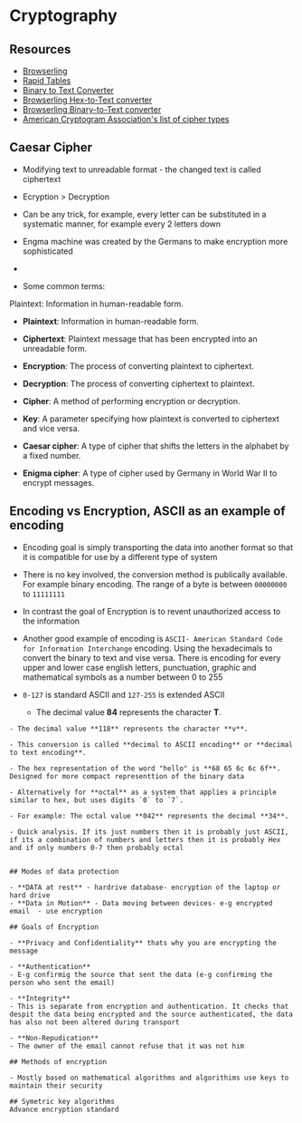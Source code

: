 # Cryptography


## Resources

  - [Browserling](https://www.browserling.com/)
  - [Rapid Tables](https://www.rapidtables.com/)
  - [Binary to Text Converter](https://www.browserling.com/tools/binary-to-text)
  - [Browserling Hex-to-Text converter](https://www.browserling.com/tools/hex-to-text)
  - [Browserling Binary-to-Text converter](https://www.browserling.com/tools/binary-to-text)
  - [American Cryptogram Association's list of cipher types](https://www.cryptogram.org/resource-area/cipher-types/)
  



## Caesar Cipher

- Modifying text to unreadable format - the changed text is called ciphertext

- Ecryption > Decryption

- Can be any trick, for example, every letter can be substituted in a systematic manner, for example every 2 letters down 

- Engma machine was created by the Germans to make encryption more sophisticated

- 

- Some common terms:

Plaintext: Information in human-readable form.

   - **Plaintext**: Information in human-readable form. 

   - **Ciphertext**: Plaintext message that has been encrypted into an unreadable form.

   - **Encryption**: The process of converting plaintext to ciphertext.

   - **Decryption**: The process of converting ciphertext to plaintext.

   - **Cipher**: A method of performing encryption or decryption.

   - **Key**: A parameter specifying how plaintext is converted to ciphertext and vice versa.

   - **Caesar cipher**: A type of cipher that shifts the letters in the alphabet by a fixed number.

   - **Enigma cipher**: A type of cipher used by Germany in World War II to encrypt messages.
   
   ## Encoding vs Encryption, ASCII as an example of encoding

   - Encoding goal is simply transporting the data into another format so that it is compatible for use by a different type of system

   - There is no key involved, the conversion method is publically available. For example binary encoding. The range of a byte is between `00000000` to `11111111`

   - In contrast the goal of Encryption is to revent unauthorized access to the information

   - Another good example of encoding is `ASCII- American Standard Code for Information Interchange` encoding. Using the hexadecimals to convert the binary to text and vise versa. There is encoding for every upper and lower case english letters, punctuation, graphic and mathematical symbols as a number between 0 to 255

   - `0-127` is standard ASCII and `127-255` is extended ASCII

     - The decimal value **84** represents the character **T**.

    - The decimal value **118** represents the character **v**.

    - This conversion is called **decimal to ASCII encoding** or **decimal to text encoding**.  

    - The hex representation of the word "hello" is **68 65 6c 6c 6f**. Designed for more compact representtion of the binary data

    - Alternatively for **octal** as a system that applies a principle similar to hex, but uses digits `0` to `7`. 

    - For example: The octal value **042** represents the decimal **34**.

    - Quick analysis. If its just numbers then it is probably just ASCII, if its a combination of numbers and letters then it is probably Hex and if only numbers 0-7 then probably octal


    ## Modes of data protection 

    - **DATA at rest** - hardrive database- encryption of the laptop or hard drive
    - **Data in Motion** - Data moving between devices- e-g encrypted email  - use encryption

    ## Goals of Encryption

    - **Privacy and Confidentiality** thats why you are encrypting the message

    - **Authentication**
    - E-g confirmig the source that sent the data (e-g confirming the person who sent the email)
    
    - **Integrity**
    - This is separate from encryption and authentication. It checks that despit the data being encrypted and the source authenticated, the data has also not been altered during transport
    
    - **Non-Repudication**
    - The owner of the email cannot refuse that it was not him 

    ## Methods of encryption

    - Mostly based on mathematical algorithms and algorithims use keys to maintain their security

    ## Symetric key algorithms
    Advance encryption standard